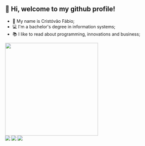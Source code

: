 ## 👋 Hi, welcome to my github profile!
- 👀 My name is Cristóvão Fábio;
- 💻 I'm a bachelor's degree in information systems;
- 📚 I like to read about programming, innovations and business;

<!---
cristovaofabio/cristovaofabio is a ✨ special ✨ repository because its `README.md` (this file) appears on your GitHub profile.
You can click the Preview link to take a look at your changes.
--->

<img height="300em" src="https://github-readme-stats.vercel.app/api/top-langs/?username=cristovaofabio&hide=css,html"/>

<div>
  <a href="https://www.linkedin.com/in/crist%C3%B3v%C3%A3o-silva-27b86b213/" target="_blank"><img src="https://img.shields.io/badge/-LinkedIn-%230077B5?style=for-the-badge&logo=linkedin&logoColor=white" target="_blank"></a> 
  <a href="https://stackoverflow.com/users/17054257/crist%c3%b3v%c3%a3o-f%c3%a1bio?tab=profile" target="_blank"><img src="https://img.shields.io/badge/-Stackoverflow-FE7A16?style=for-the-badge&logo=stack-overflow&logoColor=white" target="_blank"></a>
  <a href="https://www.buymeacoffee.com/cristovaosilva" target="_blank"><img src="https://img.shields.io/badge/Buy%20Me%20a%20Coffee-ffdd00?style=for-the-badge&logo=buy-me-a-coffee&logoColor=black" target="_blank"></a>
</div>

<!---
![Anurag's GitHub stats](https://github-readme-stats.vercel.app/api?username=cristovaofabio)
--->
